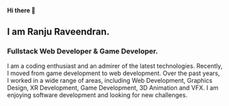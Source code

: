 #### Hi there 👋
## I am Ranju Raveendran. 
### Fullstack Web Developer & Game Developer.

I am a coding enthusiast and an admirer of the latest technologies. Recently, I moved from game development to web development. Over the past years, I worked in a wide range of areas, including Web Development, Graphics Design, XR Development, Game Development, 3D Animation and VFX. I am enjoying software development and looking for new challenges.
